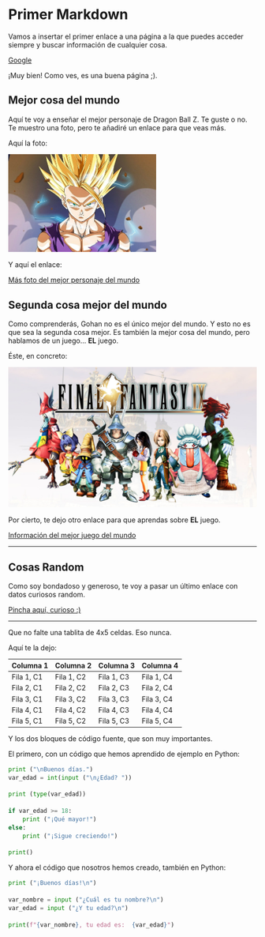 # Primer Markdown

Vamos a insertar el primer enlace a una página a la que puedes acceder siempre y buscar información de cualquier cosa.

[Google](https://www.google.com/)

¡Muy bien! Como ves, es una buena página ;).

## Mejor cosa del mundo

Aquí te voy a enseñar el mejor personaje de Dragon Ball Z. Te guste o no.
Te muestro una foto, pero te añadiré un enlace para que veas más.

Aquí la foto:

<img src= "/img/Gohan SS2.jpg" width= "300">

Y aquí el enlace:

[Más foto del mejor personaje del mundo](https://www.google.com/search?q=gohan+ssj2&client=firefox-b-d&sxsrf=AJOqlzVlUhlNTA0OdsvAn_aS18qmlHAwSA:1678867987876&source=lnms&tbm=isch&sa=X&ved=2ahUKEwjE66rQvt39AhWDSUEAHTZYB2kQ_AUoAXoECAEQAw&biw=1235&bih=953)

## Segunda cosa mejor del mundo

Como comprenderás, Gohan no es el único mejor del mundo.
Y esto no es que sea la segunda cosa mejor. Es también la mejor cosa del mundo, pero hablamos de un juego... <strong>EL</strong> juego.

Éste, en concreto:

<img src= "/img/Final Fantasy IX.jpeg" width= "600">

Por cierto, te dejo otro enlace para que aprendas sobre <strong>EL</strong> juego.

[Información del mejor juego del mundo](https://finalfantasy.fandom.com/es/wiki/Final_Fantasy_IX)

--------------------------------------------------------------------------------------

## Cosas Random

Como soy bondadoso y generoso, te voy a pasar un último enlace con datos curiosos random.

[Pincha aquí, curioso :)](https://www.cosmopolitan.com/es/consejos-planes/planes-ocio/a41078807/datos-curiosos-impresionar/)

--------------------------------------------------------------------------------------

Que no falte una tablita de 4x5 celdas. Eso nunca.

Aquí te la dejo:

| Columna 1 | Columna 2 | Columna 3 | Columna 4 |
|-----------|-----------|-----------|-----------|
| Fila 1, C1| Fila 1, C2| Fila 1, C3| Fila 1, C4|
| Fila 2, C1| Fila 2, C2| Fila 2, C3| Fila 2, C4|
| Fila 3, C1| Fila 3, C2| Fila 3, C3| Fila 3, C4|
| Fila 4, C1| Fila 4, C2| Fila 4, C3| Fila 4, C4|
| Fila 5, C1| Fila 5, C2| Fila 5, C3| Fila 5, C4|

Y los dos bloques de código fuente, que son muy importantes.

El primero, con un código que hemos aprendido de ejemplo en Python:

``````py
print ("\nBuenos días.")
var_edad = int(input ("\n¿Edad? "))

print (type(var_edad))

if var_edad >= 18:
    print ("¡Qué mayor!")
else:
    print ("¡Sigue creciendo!")

print()
``````

Y ahora el código que nosotros hemos creado, también en Python:

``````py
print ("¡Buenos días!\n")

var_nombre = input ("¿Cuál es tu nombre?\n")
var_edad = input ("¿Y tu edad?\n")

print(f"{var_nombre}, tu edad es:  {var_edad}")
``````

